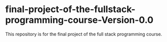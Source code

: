 # final-project-of-the-fullstack-programming-course-Version-0.0
 This repository is for the final project of the full stack programming course.
